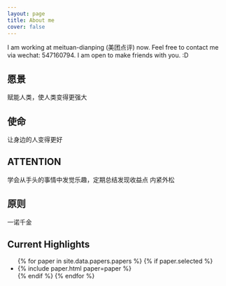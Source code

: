 ```yaml
---
layout: page
title: About me
cover: false
---
```


I am working at meituan-dianping (美团点评) now. Feel free to contact me via wechat: 547160794. I am open to make friends with you. :D

## 愿景
赋能人类，使人类变得更强大

## 使命
让身边的人变得更好

## ATTENTION
学会从手头的事情中发觉乐趣，定期总结发现收益点
内紧外松

## 原则
一诺千金

## Current Highlights

<script async src="//pagead2.googlesyndication.com/pagead/js/adsbygoogle.js"></script>
<script>
  (adsbygoogle = window.adsbygoogle || []).push({
    google_ad_client: "ca-pub-7419738440913608",
    enable_page_level_ads: true
  });
</script>

<ul>
{% for paper in site.data.papers.papers %}
  {% if paper.selected %}
  <li>
  {% include paper.html paper=paper %}
  </li>
  {% endif %}
{% endfor %}
</ul>

